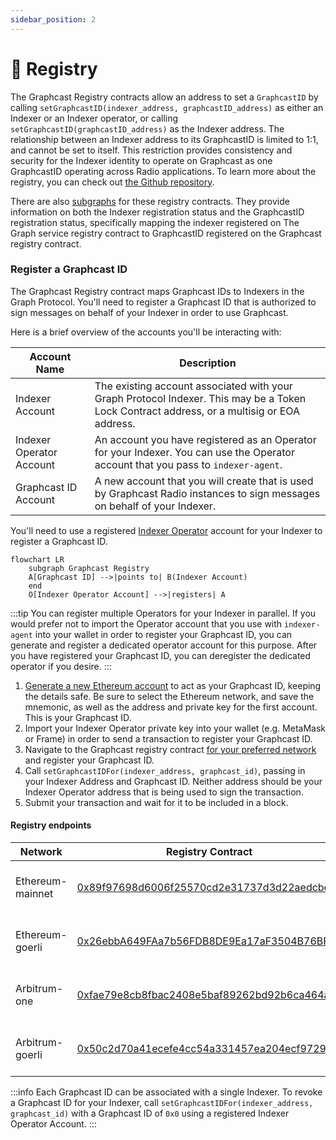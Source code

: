 ```yaml
---
sidebar_position: 2
---
```


# 📖 Registry

The Graphcast Registry contracts allow an address to set a `GraphcastID` by calling `setGraphcastID(indexer_address, graphcastID_address)` as either an Indexer or an Indexer operator, or calling `setGraphcastID(graphcastID_address)` as the Indexer address. The relationship between an Indexer address to its GraphcastID is limited to 1:1, and cannot be set to itself. This restriction provides consistency and security for the Indexer identity to operate on Graphcast as one GraphcastID operating across Radio applications. To learn more about the registry, you can check out [the Github repository](https://github.com/graphops/graphcast-registry).

There are also [subgraphs](https://github.com/graphops/graphcast-registry-subgraph) for these registry contracts. They provide information on both the Indexer registration status and the GraphcastID registration status, specifically mapping the indexer registered on The Graph service registry contract to GraphcastID registered on the Graphcast registry contract.

### Register a Graphcast ID

The Graphcast Registry contract maps Graphcast IDs to Indexers in the Graph Protocol. You'll need to register a Graphcast ID that is authorized to sign messages on behalf of your Indexer in order to use Graphcast.

Here is a brief overview of the accounts you'll be interacting with:

| Account Name             | Description                                                                                                                                |
| ------------------------ | ------------------------------------------------------------------------------------------------------------------------------------------ |
| Indexer Account          | The existing account associated with your Graph Protocol Indexer. This may be a Token Lock Contract address, or a multisig or EOA address. |
| Indexer Operator Account | An account you have registered as an Operator for your Indexer. You can use the Operator account that you pass to `indexer-agent`.         |
| Graphcast ID Account     | A new account that you will create that is used by Graphcast Radio instances to sign messages on behalf of your Indexer.                   |

You'll need to use a registered [Indexer Operator](https://thegraph.com/docs/en/network/indexing/#stake-in-the-protocol) account for your Indexer to register a Graphcast ID.

```mermaid
flowchart LR
    subgraph Graphcast Registry
    A[Graphcast ID] -->|points to| B(Indexer Account)
    end
    O[Indexer Operator Account] -->|registers| A
```

:::tip
You can register multiple Operators for your Indexer in parallel. If you would prefer not to import the Operator account that you use with `indexer-agent` into your wallet in order to register your Graphcast ID, you can generate and register a dedicated operator account for this purpose. After you have registered your Graphcast ID, you can deregister the dedicated operator if you desire.
:::

1. [Generate a new Ethereum account](https://iancoleman.io/bip39/) to act as your Graphcast ID, keeping the details safe. Be sure to select the Ethereum network, and save the mnemonic, as well as the address and private key for the first account. This is your Graphcast ID.
2. Import your Indexer Operator private key into your wallet (e.g. MetaMask or Frame) in order to send a transaction to register your Graphcast ID.
3. Navigate to the Graphcast registry contract [for your preferred network](#registry-contracts) and register your Graphcast ID.
4. Call `setGraphcastIDFor(indexer_address, graphcast_id)`, passing in your Indexer Address and Graphcast ID. Neither address should be your Indexer Operator address that is being used to sign the transaction.
5. Submit your transaction and wait for it to be included in a block.

#### Registry endpoints

| Network          | Registry Contract                                                                                                                               | Subgraph API                                                                                                                    |
| ---------------- | ----------------------------------------------------------------------------------------------------------------------------------------------- | ------------------------------------------------------------------------------------------------------------------------------ |
| Ethereum-mainnet | [0x89f97698d6006f25570cd2e31737d3d22aedcbcf](https://etherscan.io/address/0x89f97698d6006f25570cd2e31737d3d22aedcbcf#writeProxyContract)        | [https://api.thegraph.com/subgraphs/name/hopeyen/graphcast-registry-mainnet](https://api.thegraph.com/subgraphs/name/hopeyen/graphcast-registry-mainnet)        |
| Ethereum-goerli  | [0x26ebbA649FAa7b56FDB8DE9Ea17aF3504B76BFA0](https://goerli.etherscan.io/address/0x26ebbA649FAa7b56FDB8DE9Ea17aF3504B76BFA0#writeProxyContract) | [https://api.thegraph.com/subgraphs/name/hopeyen/graphcast-registry-goerli](https://api.thegraph.com/subgraphs/name/hopeyen/graphcast-registry-goerli)          |
| Arbitrum-one     | [0xfae79e8cb8fbac2408e5baf89262bd92b6ca464a](https://arbiscan.io/address/0xfae79e8cb8fbac2408e5baf89262bd92b6ca464a#writeProxyContract)         | [https://api.thegraph.com/subgraphs/name/hopeyen/graphcast-registry-arb-one](https://api.thegraph.com/subgraphs/name/hopeyen/graphcast-registry-arb-one) |
| Arbitrum-goerli  | [0x50c2d70a41ecefe4cc54a331457ea204ecf97292](https://goerli.arbiscan.io/address/0x50c2d70a41ecefe4cc54a331457ea204ecf97292#writeProxyContract)  | [https://api.thegraph.com/subgraphs/name/hopeyen/graphcast-registry-arbitrum-go](https://api.thegraph.com/subgraphs/name/hopeyen/graphcast-registry-arbitrum-go)  |


:::info
Each Graphcast ID can be associated with a single Indexer. To revoke a Graphcast ID for your Indexer, call `setGraphcastIDFor(indexer_address, graphcast_id)` with a Graphcast ID of `0x0` using a registered Indexer Operator Account.
:::

